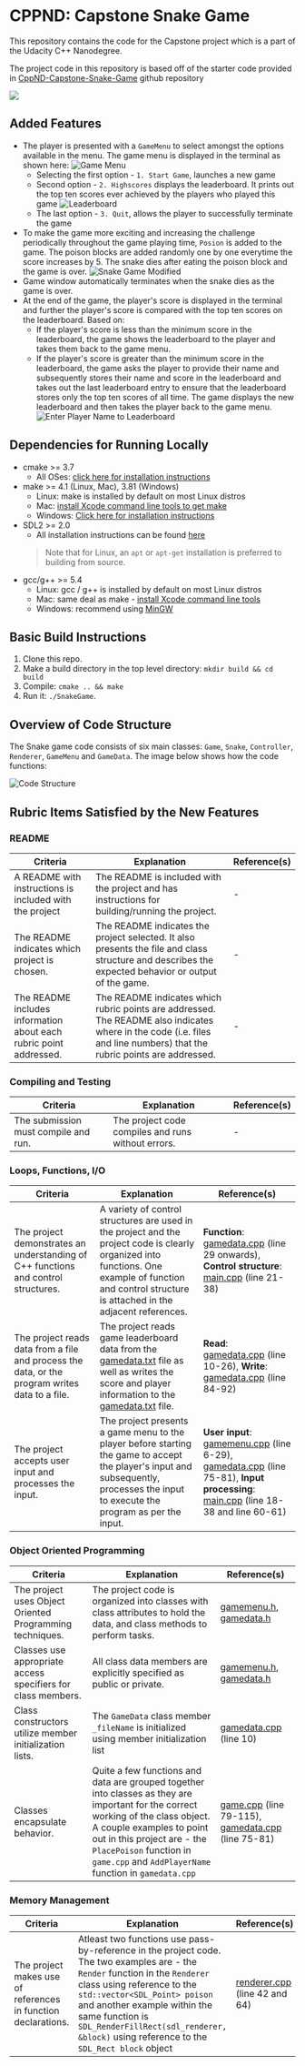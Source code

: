 # CPPND: Capstone Snake Game

This repository contains the code for the Capstone project which is a part of the Udacity C++ Nanodegree.

The project code in this repository is based off of the starter code provided in [CppND-Capstone-Snake-Game](https://github.com/udacity/CppND-Capstone-Snake-Game) github repository

<img src="snake_game.gif"/>

## Added Features
* The player is presented with a `GameMenu` to select amongst the options available in the menu. The game menu is displayed in the terminal as shown here:
![Game Menu](images/gamemenu.png)
  * Selecting the first option - `1. Start Game`, launches a new game
  * Second option - `2. Highscores` displays the leaderboard. It prints out the top ten scores ever achieved by the players who played this game
  ![Leaderboard](images/leaderboard.png)
  * The last option - `3. Quit`, allows the player to successfully terminate the game
* To make the game more exciting and increasing the challenge periodically throughout the game playing time, `Posion` is added to the game. The poison blocks are added randomly one by one everytime the score increases by 5. The snake dies after eating the poison block and the game is over.
![Snake Game Modified](images/snake_modified.png)
* Game window automatically terminates when the snake dies as the game is over. 
* At the end of the game, the player's score is displayed in the terminal and further the player's score is compared with the top ten scores on the leaderboard. Based on:
  * If the player's score is less than the minimum score in the leaderboard, the game shows the leaderboard to the player and takes them back to the game menu.
  * If the player's score is greater than the minimum score in the leaderboard, the game asks the player to provide their name and subsequently stores their name and score in the leaderboard and takes out the last leaderboard entry to ensure that the leaderboard stores only the top ten scores of all time. The game displays the new leaderboard and then takes the player back to the game menu.
  ![Enter Player Name to Leaderboard](images/enter_player_name.png)

## Dependencies for Running Locally
* cmake >= 3.7
  * All OSes: [click here for installation instructions](https://cmake.org/install/)
* make >= 4.1 (Linux, Mac), 3.81 (Windows)
  * Linux: make is installed by default on most Linux distros
  * Mac: [install Xcode command line tools to get make](https://developer.apple.com/xcode/features/)
  * Windows: [Click here for installation instructions](http://gnuwin32.sourceforge.net/packages/make.htm)
* SDL2 >= 2.0
  * All installation instructions can be found [here](https://wiki.libsdl.org/Installation)
  >Note that for Linux, an `apt` or `apt-get` installation is preferred to building from source. 
* gcc/g++ >= 5.4
  * Linux: gcc / g++ is installed by default on most Linux distros
  * Mac: same deal as make - [install Xcode command line tools](https://developer.apple.com/xcode/features/)
  * Windows: recommend using [MinGW](http://www.mingw.org/)

## Basic Build Instructions

1. Clone this repo.
2. Make a build directory in the top level directory: `mkdir build && cd build`
3. Compile: `cmake .. && make`
4. Run it: `./SnakeGame`.

## Overview of Code Structure

The Snake game code consists of six main classes: `Game`, `Snake`, `Controller`, `Renderer`, `GameMenu` and `GameData`. The image below shows how the code functions:

![Code Structure](images/codestructure.png)

## Rubric Items Satisfied by the New Features

### README
| Criteria | Explanation | Reference(s) |
| -------- | ----------- | ------------ |
| A README with instructions is included with the project | The README is included with the project and has instructions for building/running the project. | - |
| The README indicates which project is chosen. | The README indicates the project selected. It also presents the file and class structure and describes the expected behavior or output of the game. | - |
| The README includes information about each rubric point addressed. | The README indicates which rubric points are addressed. The README also indicates where in the code (i.e. files and line numbers) that the rubric points are addressed. | - |

### Compiling and Testing
| Criteria | Explanation | Reference(s) |
| -------- | ----------- | ------------ |
| The submission must compile and run. | The project code compiles and runs without errors. | - |

### Loops, Functions, I/O
| Criteria | Explanation | Reference(s) |
| -------- | ----------- | ------------ |
| The project demonstrates an understanding of C++ functions and control structures. | A variety of control structures are used in the project and the project code is clearly organized into functions. One example of function and control structure is attached in the adjacent references. | **Function**: [gamedata.cpp](https://github.com/nayan3090/Capstone-Snake-Game/blob/master/src/gamedata.cpp) (line 29 onwards), **Control structure**: [main.cpp](https://github.com/nayan3090/Capstone-Snake-Game/blob/master/src/main.cpp) (line 21-38) |
| The project reads data from a file and process the data, or the program writes data to a file. | The project reads game leaderboard data from the [gamedata.txt](https://github.com/nayan3090/Capstone-Snake-Game/blob/master/data/gamedata.txt) file as well as writes the score and player information to the [gamedata.txt](https://github.com/nayan3090/Capstone-Snake-Game/blob/master/data/gamedata.txt) file. | **Read**: [gamedata.cpp](https://github.com/nayan3090/Capstone-Snake-Game/blob/master/src/gamedata.cpp) (line 10-26), **Write**: [gamedata.cpp](https://github.com/nayan3090/Capstone-Snake-Game/blob/master/src/gamedata.cpp) (line 84-92) |
| The project accepts user input and processes the input. | The project presents a game menu to the player before starting the game to accept the player's input and subsequently, processes the input to execute the program as per the input. | **User input**: [gamemenu.cpp](https://github.com/nayan3090/Capstone-Snake-Game/blob/master/src/gamemenu.cpp) (line 6-29), [gamedata.cpp](https://github.com/nayan3090/Capstone-Snake-Game/blob/master/src/gamedata.cpp) (line 75-81), **Input processing**: [main.cpp](https://github.com/nayan3090/Capstone-Snake-Game/blob/master/src/main.cpp) (line 18-38 and line 60-61) |

### Object Oriented Programming
| Criteria | Explanation | Reference(s) |
| -------- | ----------- | ------------ |
| The project uses Object Oriented Programming techniques. | The project code is organized into classes with class attributes to hold the data, and class methods to perform tasks. | [gamemenu.h](https://github.com/nayan3090/Capstone-Snake-Game/blob/master/src/gamemenu.h), [gamedata.h](https://github.com/nayan3090/Capstone-Snake-Game/blob/master/src/gamedata.h) |
| Classes use appropriate access specifiers for class members. | All class data members are explicitly specified as public or private. | [gamemenu.h](https://github.com/nayan3090/Capstone-Snake-Game/blob/master/src/gamemenu.h), [gamedata.h](https://github.com/nayan3090/Capstone-Snake-Game/blob/master/src/gamedata.h) |
| Class constructors utilize member initialization lists. | The `GameData` class member `_fileName` is initialized using member initialization list | [gamedata.cpp](https://github.com/nayan3090/Capstone-Snake-Game/blob/master/src/gamedata.cpp) (line 10) |
| Classes encapsulate behavior. | Quite a few functions and data are grouped together into classes as they are important for the correct working of the class object. A couple examples to point out in this project are - the `PlacePoison` function in `game.cpp` and `AddPlayerName` function in `gamedata.cpp` | [game.cpp](https://github.com/nayan3090/Capstone-Snake-Game/blob/master/src/game.cpp) (line 79-115), [gamedata.cpp](https://github.com/nayan3090/Capstone-Snake-Game/blob/master/src/gamedata.cpp) (line 75-81) |

### Memory Management
| Criteria | Explanation | Reference(s) |
| -------- | ----------- | ------------ |
| The project makes use of references in function declarations. | Atleast two functions use pass-by-reference in the project code. The two examples are - the `Render` function in the `Renderer` class using reference to the `std::vector<SDL_Point> poison` and another example within the same function is `SDL_RenderFillRect(sdl_renderer, &block)` using reference to the `SDL_Rect block` object | [renderer.cpp](https://github.com/nayan3090/Capstone-Snake-Game/blob/master/src/renderer.cpp) (line 42 and 64) |